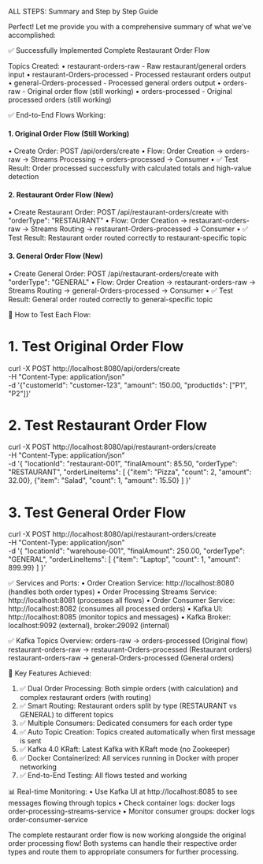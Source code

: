 ALL STEPS: Summary and Step by Step Guide

Perfect! Let me provide you with a comprehensive summary of what we've accomplished:

✅ Successfully Implemented Complete Restaurant Order Flow

Topics Created:
•  restaurant-orders-raw - Raw restaurant/general orders input
•  restaurant-Orders-processed - Processed restaurant orders output
•  general-Orders-processed - Processed general orders output
•  orders-raw - Original order flow (still working)
•  orders-processed - Original processed orders (still working)

✅ End-to-End Flows Working:

#### 1. Original Order Flow (Still Working)
•  Create Order: POST /api/orders/create
•  Flow: Order Creation → orders-raw → Streams Processing → orders-processed → Consumer
•  ✅ Test Result: Order processed successfully with calculated totals and high-value detection

#### 2. Restaurant Order Flow (New)
•  Create Restaurant Order: POST /api/restaurant-orders/create with "orderType": "RESTAURANT"
•  Flow: Order Creation → restaurant-orders-raw → Streams Routing → restaurant-Orders-processed → Consumer
•  ✅ Test Result: Restaurant order routed correctly to restaurant-specific topic

#### 3. General Order Flow (New)
•  Create General Order: POST /api/restaurant-orders/create with "orderType": "GENERAL"
•  Flow: Order Creation → restaurant-orders-raw → Streams Routing → general-Orders-processed → Consumer
•  ✅ Test Result: General order routed correctly to general-specific topic

🚀 How to Test Each Flow:

# 1. Test Original Order Flow
curl -X POST http://localhost:8080/api/orders/create \
  -H "Content-Type: application/json" \
  -d '{"customerId": "customer-123", "amount": 150.00, "productIds": ["P1", "P2"]}'

# 2. Test Restaurant Order Flow
curl -X POST http://localhost:8080/api/restaurant-orders/create \
  -H "Content-Type: application/json" \
  -d '{
    "locationId": "restaurant-001",
    "finalAmount": 85.50,
    "orderType": "RESTAURANT",
    "orderLineItems": [
      {"item": "Pizza", "count": 2, "amount": 32.00},
      {"item": "Salad", "count": 1, "amount": 15.50}
    ]
  }'

# 3. Test General Order Flow
curl -X POST http://localhost:8080/api/restaurant-orders/create \
  -H "Content-Type: application/json" \
  -d '{
    "locationId": "warehouse-001",
    "finalAmount": 250.00,
    "orderType": "GENERAL",
    "orderLineItems": [
      {"item": "Laptop", "count": 1, "amount": 899.99}
    ]
  }'

  ✅ Services and Ports:
  •  Order Creation Service: http://localhost:8080 (handles both order types)
  •  Order Processing Streams Service: http://localhost:8081 (processes all flows)
  •  Order Consumer Service: http://localhost:8082 (consumes all processed orders)
  •  Kafka UI: http://localhost:8085 (monitor topics and messages)
  •  Kafka Broker: localhost:9092 (external), broker:29092 (internal)

  ✅ Kafka Topics Overview:
  orders-raw                    → orders-processed                (Original flow)
  restaurant-orders-raw         → restaurant-Orders-processed    (Restaurant orders)
  restaurant-orders-raw         → general-Orders-processed       (General orders)

  🎯 Key Features Achieved:

  1. ✅ Dual Order Processing: Both simple orders (with calculation) and complex restaurant orders (with routing)
  2. ✅ Smart Routing: Restaurant orders split by type (RESTAURANT vs GENERAL) to different topics
  3. ✅ Multiple Consumers: Dedicated consumers for each order type
  4. ✅ Auto Topic Creation: Topics created automatically when first message is sent
  5. ✅ Kafka 4.0 KRaft: Latest Kafka with KRaft mode (no Zookeeper)
  6. ✅ Docker Containerized: All services running in Docker with proper networking
  7. ✅ End-to-End Testing: All flows tested and working

  📊 Real-time Monitoring:
  •  Use Kafka UI at http://localhost:8085 to see messages flowing through topics
  •  Check container logs: docker logs order-processing-streams-service
  •  Monitor consumer groups: docker logs order-consumer-service

  The complete restaurant order flow is now working alongside the original order processing flow! Both systems can handle their respective order types and route them to appropriate consumers for further processing.

